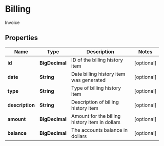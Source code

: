 

# Billing

Invoice

## Properties

| Name | Type | Description | Notes |
|------------ | ------------- | ------------- | -------------|
|**id** | **BigDecimal** | ID of the billing history item |  [optional] |
|**date** | **String** | Date billing history item was generated |  [optional] |
|**type** | **String** | Type of billing history item |  [optional] |
|**description** | **String** | Description of billing history item |  [optional] |
|**amount** | **BigDecimal** | Amount for the billing history item in dollars |  [optional] |
|**balance** | **BigDecimal** | The accounts balance in dollars |  [optional] |




